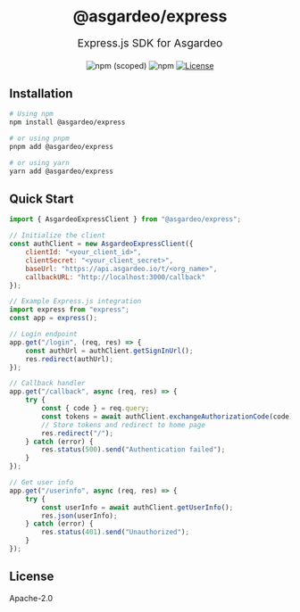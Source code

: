 <p align="center" style="color: #343a40">
  <h1 align="center">@asgardeo/express</h1>
</p>
<p align="center" style="font-size: 1.2rem;">Express.js SDK for Asgardeo</p>
<div align="center">
  <img alt="npm (scoped)" src="https://img.shields.io/npm/v/@asgardeo/express">
  <img alt="npm" src="https://img.shields.io/npm/dw/@asgardeo/express">
  <a href="./LICENSE"><img src="https://img.shields.io/badge/License-Apache%202.0-blue.svg" alt="License"></a>
</div>

## Installation

```bash
# Using npm
npm install @asgardeo/express

# or using pnpm
pnpm add @asgardeo/express

# or using yarn
yarn add @asgardeo/express
```

## Quick Start

```javascript
import { AsgardeoExpressClient } from "@asgardeo/express";

// Initialize the client
const authClient = new AsgardeoExpressClient({
    clientId: "<your_client_id>",
    clientSecret: "<your_client_secret>",
    baseUrl: "https://api.asgardeo.io/t/<org_name>",
    callbackURL: "http://localhost:3000/callback"
});

// Example Express.js integration
import express from "express";
const app = express();

// Login endpoint
app.get("/login", (req, res) => {
    const authUrl = authClient.getSignInUrl();
    res.redirect(authUrl);
});

// Callback handler
app.get("/callback", async (req, res) => {
    try {
        const { code } = req.query;
        const tokens = await authClient.exchangeAuthorizationCode(code);
        // Store tokens and redirect to home page
        res.redirect("/");
    } catch (error) {
        res.status(500).send("Authentication failed");
    }
});

// Get user info
app.get("/userinfo", async (req, res) => {
    try {
        const userInfo = await authClient.getUserInfo();
        res.json(userInfo);
    } catch (error) {
        res.status(401).send("Unauthorized");
    }
});
```

## License

Apache-2.0
